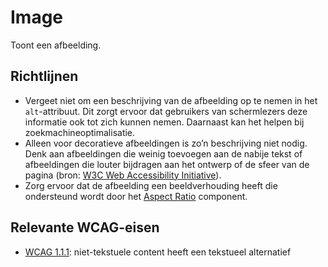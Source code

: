 # Image

Toont een afbeelding.

## Richtlijnen

- Vergeet niet om een beschrijving van de afbeelding op te nemen in het `alt`-attribuut.
  Dit zorgt ervoor dat gebruikers van schermlezers deze informatie ook tot zich kunnen nemen.
  Daarnaast kan het helpen bij zoekmachineoptimalisatie.
- Alleen voor decoratieve afbeeldingen is zo’n beschrijving niet nodig.
  Denk aan afbeeldingen die weinig toevoegen aan de nabije tekst of afbeeldingen die louter bijdragen aan het ontwerp of de sfeer van de pagina (bron: [W3C Web Accessibility Initiative](https://www.w3.org/WAI/tutorials/images/decorative/)).
- Zorg ervoor dat de afbeelding een beeldverhouding heeft die ondersteund wordt door het [Aspect Ratio](?path=/docs/layout-aspect-ratio--docs) component.

## Relevante WCAG-eisen

- [WCAG 1.1.1](https://www.w3.org/TR/WCAG22/#non-text-content): niet-tekstuele content heeft een tekstueel alternatief
